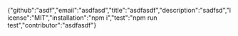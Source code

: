 {"github":"asdf","email":"asdfasd","title":"asdfasdf","description":"sadfsd","license":"MIT","installation":"npm i","test":"npm run test","contributor":"asdfasdf"}